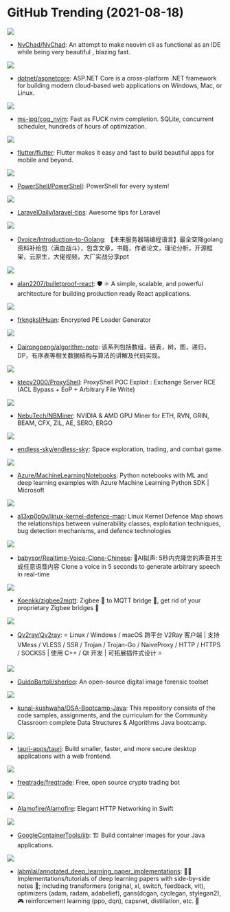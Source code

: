 # GitHub Trending (2021-08-18)

![](https://img.shields.io/badge/Lua-New%20468-green?style=flat-square&logo=appveyor)
- [NvChad/NvChad](https://github.com/NvChad/NvChad): An attempt to make neovim cli as functional as an IDE while being very beautiful , blazing fast.

![](https://img.shields.io/badge/C%23-New%2020-green?style=flat-square&logo=appveyor)
- [dotnet/aspnetcore](https://github.com/dotnet/aspnetcore): ASP.NET Core is a cross-platform .NET framework for building modern cloud-based web applications on Windows, Mac, or Linux.

![](https://img.shields.io/badge/Python-New%20169-green?style=flat-square&logo=appveyor)
- [ms-jpq/coq_nvim](https://github.com/ms-jpq/coq_nvim): Fast as FUCK nvim completion. SQLite, concurrent scheduler, hundreds of hours of optimization.

![](https://img.shields.io/badge/Dart-New%20169-green?style=flat-square&logo=appveyor)
- [flutter/flutter](https://github.com/flutter/flutter): Flutter makes it easy and fast to build beautiful apps for mobile and beyond.

![](https://img.shields.io/badge/C%23-New%20199-green?style=flat-square&logo=appveyor)
- [PowerShell/PowerShell](https://github.com/PowerShell/PowerShell): PowerShell for every system!

![](https://img.shields.io/badge/none-New%20143-green?style=flat-square&logo=appveyor)
- [LaravelDaily/laravel-tips](https://github.com/LaravelDaily/laravel-tips): Awesome tips for Laravel

![](https://img.shields.io/badge/none-New%20291-green?style=flat-square&logo=appveyor)
- [0voice/Introduction-to-Golang](https://github.com/0voice/Introduction-to-Golang): 【未来服务器端编程语言】最全空降golang资料补给包（满血战斗），包含文章，书籍，作者论文，理论分析，开源框架，云原生，大佬视频，大厂实战分享ppt

![](https://img.shields.io/badge/TypeScript-New%20243-green?style=flat-square&logo=appveyor)
- [alan2207/bulletproof-react](https://github.com/alan2207/bulletproof-react): 🛡️ ⚛️ A simple, scalable, and powerful architecture for building production ready React applications.

![](https://img.shields.io/badge/C-New%2053-green?style=flat-square&logo=appveyor)
- [frkngksl/Huan](https://github.com/frkngksl/Huan): Encrypted PE Loader Generator

![](https://img.shields.io/badge/Java-New%2053-green?style=flat-square&logo=appveyor)
- [Dairongpeng/algorithm-note](https://github.com/Dairongpeng/algorithm-note): 该系列包括数组，链表，树，图，递归，DP，有序表等相关数据结构与算法的讲解及代码实现。

![](https://img.shields.io/badge/Python-New%2047-green?style=flat-square&logo=appveyor)
- [ktecv2000/ProxyShell](https://github.com/ktecv2000/ProxyShell): ProxyShell POC Exploit : Exchange Server RCE (ACL Bypass + EoP + Arbitrary File Write)

![](https://img.shields.io/badge/none-New%2027-green?style=flat-square&logo=appveyor)
- [NebuTech/NBMiner](https://github.com/NebuTech/NBMiner): NVIDIA & AMD GPU Miner for ETH, RVN, GRIN, BEAM, CFX, ZIL, AE, SERO, ERGO

![](https://img.shields.io/badge/C%2B%2B-New%2019-green?style=flat-square&logo=appveyor)
- [endless-sky/endless-sky](https://github.com/endless-sky/endless-sky): Space exploration, trading, and combat game.

![](https://img.shields.io/badge/Jupyter%20Notebook-New%203-green?style=flat-square&logo=appveyor)
- [Azure/MachineLearningNotebooks](https://github.com/Azure/MachineLearningNotebooks): Python notebooks with ML and deep learning examples with Azure Machine Learning Python SDK | Microsoft

![](https://img.shields.io/badge/none-New%20113-green?style=flat-square&logo=appveyor)
- [a13xp0p0v/linux-kernel-defence-map](https://github.com/a13xp0p0v/linux-kernel-defence-map): Linux Kernel Defence Map shows the relationships between vulnerability classes, exploitation techniques, bug detection mechanisms, and defence technologies

![](https://img.shields.io/badge/Python-New%20191-green?style=flat-square&logo=appveyor)
- [babysor/Realtime-Voice-Clone-Chinese](https://github.com/babysor/Realtime-Voice-Clone-Chinese): 🚀AI拟声: 5秒内克隆您的声音并生成任意语音内容 Clone a voice in 5 seconds to generate arbitrary speech in real-time

![](https://img.shields.io/badge/JavaScript-New%206-green?style=flat-square&logo=appveyor)
- [Koenkk/zigbee2mqtt](https://github.com/Koenkk/zigbee2mqtt): Zigbee 🐝 to MQTT bridge 🌉, get rid of your proprietary Zigbee bridges 🔨

![](https://img.shields.io/badge/C%2B%2B-New%2074-green?style=flat-square&logo=appveyor)
- [Qv2ray/Qv2ray](https://github.com/Qv2ray/Qv2ray): ⭐ Linux / Windows / macOS 跨平台 V2Ray 客户端 | 支持 VMess / VLESS / SSR / Trojan / Trojan-Go / NaiveProxy / HTTP / HTTPS / SOCKS5 | 使用 C++ / Qt 开发 | 可拓展插件式设计 ⭐

![](https://img.shields.io/badge/Perl-New%20249-green?style=flat-square&logo=appveyor)
- [GuidoBartoli/sherloq](https://github.com/GuidoBartoli/sherloq): An open-source digital image forensic toolset

![](https://img.shields.io/badge/Java-New%2045-green?style=flat-square&logo=appveyor)
- [kunal-kushwaha/DSA-Bootcamp-Java](https://github.com/kunal-kushwaha/DSA-Bootcamp-Java): This repository consists of the code samples, assignments, and the curriculum for the Community Classroom complete Data Structures & Algorithms Java bootcamp.

![](https://img.shields.io/badge/Rust-New%20234-green?style=flat-square&logo=appveyor)
- [tauri-apps/tauri](https://github.com/tauri-apps/tauri): Build smaller, faster, and more secure desktop applications with a web frontend.

![](https://img.shields.io/badge/Python-New%2059-green?style=flat-square&logo=appveyor)
- [freqtrade/freqtrade](https://github.com/freqtrade/freqtrade): Free, open source crypto trading bot

![](https://img.shields.io/badge/Swift-New%2011-green?style=flat-square&logo=appveyor)
- [Alamofire/Alamofire](https://github.com/Alamofire/Alamofire): Elegant HTTP Networking in Swift

![](https://img.shields.io/badge/Java-New%205-green?style=flat-square&logo=appveyor)
- [GoogleContainerTools/jib](https://github.com/GoogleContainerTools/jib): 🏗 Build container images for your Java applications.

![](https://img.shields.io/badge/Jupyter%20Notebook-New%2056-green?style=flat-square&logo=appveyor)
- [labmlai/annotated_deep_learning_paper_implementations](https://github.com/labmlai/annotated_deep_learning_paper_implementations): 🧑‍🏫 Implementations/tutorials of deep learning papers with side-by-side notes 📝; including transformers (original, xl, switch, feedback, vit), optimizers (adam, radam, adabelief), gans(dcgan, cyclegan, stylegan2), 🎮 reinforcement learning (ppo, dqn), capsnet, distillation, etc. 🧠

